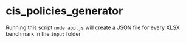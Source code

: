 # cis_policies_generator
Running this script `node app.js` will create a JSON file for every XLSX benchmark in the `input` folder

